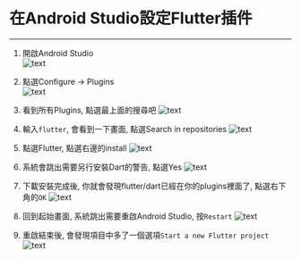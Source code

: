 # 在Android Studio設定Flutter插件

---

1. 開啟Android Studio  
![text](https://github.com/vincentLin113/learn-flutter/blob/master/Screenshots/AndroidStudioSetup_1.png?raw=true)


2. 點選Configure -> Plugins  
![text](https://github.com/vincentLin113/learn-flutter/blob/master/Screenshots/AndroidStudioSetup_2.png?raw=true)


3. 看到所有Plugins, 點選最上面的搜尋吧
![text](https://github.com/vincentLin113/learn-flutter/blob/master/Screenshots/AndroidStudioSetup_3.png?raw=true)


4. 輸入`flutter`, 會看到一下畫面, 點選Search in repositories
![text](https://github.com/vincentLin113/learn-flutter/blob/master/Screenshots/AndroidStudioSetup_4.png?raw=true)


5. 點選Flutter, 點選右邊的install
![text](https://github.com/vincentLin113/learn-flutter/blob/master/Screenshots/AndroidStudioSetup_5.png?raw=true)


6. 系統會跳出需要另行安裝Dart的警告, 點選Yes
![text](https://github.com/vincentLin113/learn-flutter/blob/master/Screenshots/AndroidStudioSetup_6.png?raw=true)


7. 下載安裝完成後, 你就會發現flutter/dart已經在你的plugins裡面了, 點選右下角的`OK`
![text](https://github.com/vincentLin113/learn-flutter/blob/master/Screenshots/AndroidStudioSetup_7.png?raw=true)


8. 回到起始畫面, 系統跳出需要重啟Android Studio, 按`Restart`
![text](https://github.com/vincentLin113/learn-flutter/blob/master/Screenshots/AndroidStudioSetup_8.png?raw=true)


9. 重啟結束後, 會發現項目中多了一個選項`Start a new Flutter project`
![text](https://github.com/vincentLin113/learn-flutter/blob/master/Screenshots/AndroidStudioSetup_9.png?raw=true)